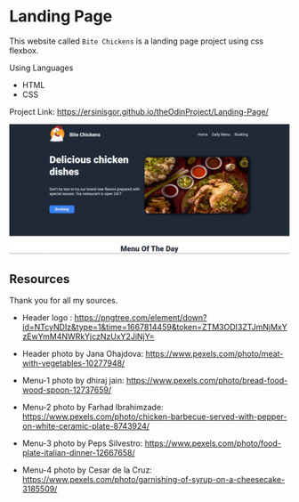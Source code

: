 # Landing Page

This website called `Bite Chickens` is a landing page project using css flexbox.

Using Languages
- HTML
- CSS

Project Link: https://ersinisgor.github.io/theOdinProject/Landing-Page/

![Landing-page](img/Bite%20Chickens.JPG 'Landing-Page')

## Resources

Thank you for all my sources.

- Header logo : https://pngtree.com/element/down?id=NTcyNDIz&type=1&time=1667814459&token=ZTM3ODI3ZTJmNjMxYzEwYmM4NWRkYjczNzUxY2JiNjY=

- Header photo by Jana Ohajdova: https://www.pexels.com/photo/meat-with-vegetables-10277948/

- Menu-1 photo by dhiraj jain: https://www.pexels.com/photo/bread-food-wood-spoon-12737659/

- Menu-2 photo by Farhad Ibrahimzade: https://www.pexels.com/photo/chicken-barbecue-served-with-pepper-on-white-ceramic-plate-8743924/

- Menu-3 photo by Peps Silvestro: https://www.pexels.com/photo/food-plate-italian-dinner-12667658/

- Menu-4 photo by Cesar de la Cruz: https://www.pexels.com/photo/garnishing-of-syrup-on-a-cheesecake-3185509/